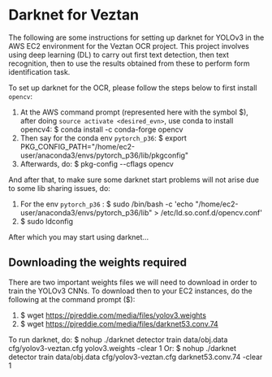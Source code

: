# Darknet for Veztan
The following are some instructions for setting up darknet for YOLOv3 in the AWS EC2 environment for the Veztan OCR project.
This project involves using deep learning (DL) to carry out first text detection, then text recognition, then to use the results
obtained from these to perform form identification task. 

To set up darknet for the OCR, please follow the steps below to first install `opencv`:
1. At the AWS command prompt (represented here with the symbol $), after doing `source activate <desired_evn>`, use conda to install opencv4: $ conda install -c conda-forge opencv
2. Then say for the conda env `pytorch_p36`: $ export PKG_CONFIG_PATH="/home/ec2-user/anaconda3/envs/pytorch_p36/lib/pkgconfig"
3. Afterwards, do: $ pkg-config --cflags opencv

And after that, to make sure some darknet start problems will not arise due to some lib sharing issues, do: 
1. For the env `pytorch_p36` : $ sudo /bin/bash -c 'echo "/home/ec2-user/anaconda3/envs/pytorch_p36/lib" > /etc/ld.so.conf.d/opencv.conf'
2. $ sudo ldconfig

After which you may start using darknet...

## Downloading the weights required
There are two important weights files we will need to download in order to train the YOLOv3 CNNs. To download then to your 
EC2 instances, do the following at the command prompt ($): 
1. $ wget https://pjreddie.com/media/files/yolov3.weights 
2. $ wget https://pjreddie.com/media/files/darknet53.conv.74

To run darknet, do: 
$ nohup ./darknet detector train data/obj.data cfg/yolov3-veztan.cfg yolov3.weights -clear 1
Or: 
$ nohup ./darknet detector train data/obj.data cfg/yolov3-veztan.cfg darknet53.conv.74 -clear 1
